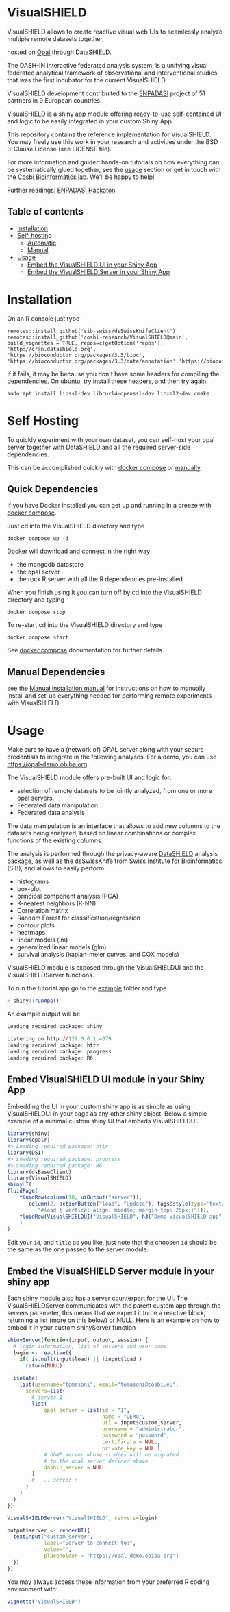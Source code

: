 # VisualSHIELD

VisualSHIELD allows to create reactive visual web UIs to seamlessly analyze multiple remote datasets together,

hosted on [Opal](https://www.obiba.org/pages/products/opal/) through DataSHIELD.

The DASH-IN interactive federated analysis system, is a unifying visual federated analytical framework of observational and interventional studies that was the first incubator for the current VisualSHIELD.

VisualSHIELD development contribuited to the [ENPADASI](https://www.dtls.nl/wp-content/uploads/2016/05/ENPADASI_Bouwman_250516_FAIR.pdf#page=7) project of 51 partners in 9 European countries.

VisualSHIELD is a shiny app module offering ready-to-use self-contained UI and logic to be easily integrated in your custom Shiny App. 

This repository contains the reference implementation for VisualSHIELD. You may freely use this work in your research and activities under the BSD 3-Clause License (see LICENSE file).

For more information and guided hands-on tutorials on how everything can be systematically glued together, see the [usage](#usage) section or get in touch with the [Cosbi Bioinformatics lab](bioinformatics@cosbi.eu). We'll be happy to help!

Further readings: [ENPADASI Hackaton](https://agenda.infn.it/event/11522/) 

## Table of contents

- [Installation](#installation)
- [Self-hosting](#self-hosting)
  + [Automatic](#quick-dependencies)
  + [Manual](#manual-dependencies)
- [Usage](#usage)
  + [Embed the VisualSHIELD UI in your Shiny App](#embed-the-visualshield-server-module-in-your-shiny-app)
  + [Embed the VisualSHIELD Server in your Shiny App](#embed-visualshield-ui-module-in-your-shiny-app)

# Installation

On an R console just type
```
remotes::install_github('sib-swiss/dsSwissKnifeClient')
remotes::install_github('cosbi-research/VisualSHIELD@main', build_vignettes = TRUE, repos=c(getOption('repos'), 'http://cran.datashield.org', 'https://bioconductor.org/packages/3.3/bioc', 'https://bioconductor.org/packages/3.3/data/annotation','https://bioconductor.org/packages/3.3/data/experiment','https://bioconductor.org/packages/3.3/extra'))
```

If it fails, it may be because you don't have some headers for compiling the dependencies. 
On ubuntu, try install these headers, and then try again:

```
sudo apt install libssl-dev libcurl4-openssl-dev libxml2-dev cmake
```

# Self Hosting

To quickly experiment with your own dataset, you can self-host your opal server together with DataSHIELD and all the required server-side dependencies.

This can be accomplished quickly with [docker compose](#quick-dependencies) or [manually](#manual-dependencies).

## Quick Dependencies

If you have Docker installed you can get up and running in a breeze with [docker compose](https://docs.docker.com/compose/).

Just cd into the VisualSHIELD directory and type

```
docker compose up -d
```

Docker will download and connect in the right way

- the mongodb datastore
- the opal server
- the rock R server with all the R dependencies pre-installed

When you finish using it you can turn off by cd into the VisualSHIELD directory and typing

```
docker compose stop
```

To re-start cd into the VisualSHIELD directory and type 

```
docker compose start
```

See [docker compose](https://docs.docker.com/compose/) documentation for further details.

## Manual Dependencies

see the [Manual installation manual](SETUP_OPAL.md) for instructions on how to manually install and set-up everything needed for performing remote experiments with VisualSHIELD.

# Usage

Make sure to have a (network of) OPAL server along with your secure credentials to integrate in the following analyses. For a demo, you can use https://opal-demo.obiba.org .

The VisualSHIELD module offers pre-built UI and logic for:
* selection of remote datasets to be jointly analyzed, from one or more opal servers.
* Federated data manipulation
* Federated data analysis

The data manipulation is an interface that allows to add new columns to the datasets being analyzed, based on linear combinations or complex functions of the existing columns.

The analysis is performed through the privacy-aware [DataSHIELD](https://www.datashield.ac.uk/) analysis package, as well as the dsSwissKnife from Swiss Institute for Bioinformatics (SIB), 
and allows to easily perform:
* histograms
* box-plot
* principal component analysis (PCA)
* K-nearest neighbors (K-NN)
* Correlation matrix
* Random Forest for classification/regression
* contour plots
* heatmaps
* linear models (lm)
* generalized linear models (glm)
* survival analysis (kaplan-meier curves, and COX models)

VisualSHIELD module is exposed through the VisualSHIELDUI and the VisualSHIELDServer functions. 

To run the tutorial app go to the [example](example) folder and type

```R
> shiny::runApp()
```

An example output will be

```R
Loading required package: shiny

Listening on http://127.0.0.1:4079
Loading required package: httr
Loading required package: progress
Loading required package: R6
```

## Embed VisualSHIELD UI module in your Shiny App

Embedding the UI in your custom shiny app is as simple as using VisualSHIELDUI in your page as any other shiny object. Below a simple
example of a minimal custom shiny UI that embeds VisualSHIELDUI.

```R
library(shiny)
library(opalr)
#> Loading required package: httr
library(DSI)
#> Loading required package: progress
#> Loading required package: R6
library(dsBaseClient)
library(VisualSHIELD)
shinyUI(
fluidPage(
    fluidRow(column(10, uiOutput("server")),
       column(2, actionButton("load", "Update"), tags$style(type='text/css',
          "#load { vertical-align: middle; margin-top: 25px;}"))),
    fluidRow(VisualSHIELDUI("VisualSHIELD", h3("Demo VisualSHIELD app")))
    )
)
```

Edit your `id`, and `title` as you like, just note that the choosen `id` should be the same as the one passed to the server module.

## Embed the VisualSHIELD Server module in your shiny app

Each shiny module also has a server counterpart for the UI. The VisualSHIELDServer communicates with the parent custom app through
the servers parameter, this means that we expect it to be a reactive block, returning a list (more on this below) or NULL.
Here is an example on how to embed it in your custom shinyServer function

```R
shinyServer(function(input, output, session) {
  # login information, list of servers and user name
  login <- reactive({
    if( is.null(input$load) || !input$load )
      return(NULL)
      
  isolate(
    list(username="tomasoni", email="tomasoni@cosbi.eu",
      servers=list(
        # server 1
        list(
            opal_server = list(id = "1",
                               name = "DEMO",
                               url = input$custom_server,
                               username = "administrator",
                               password = "password",
                               certificate = NULL,
                               private_key = NULL),
            # dbNP server whose studies will be migrated
            # to the opal server defined above
            dashin_server = NULL
        )
        #, ... server n
      )
    )
  )
})

VisualSHIELDServer("VisualSHIELD", servers=login)

output$server <- renderUI({
  textInput("custom_server",
            label="Server to connect to:",
            value="",
            placeholder = "https://opal-demo.obiba.org")
  })
})
```

You may always access these information from your preferred R coding environment with:

```R
vignette('VisualSHIELD')
```

